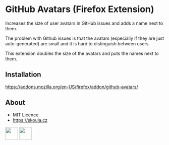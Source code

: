 # GitHub Avatars (Firefox Extension)
Increases the size of user avatars in GitHub issues and adds a name next to them.

The problem with Github issues is that the avatars (especially if they are just auto-generated) are small and it is hard to distinguish between users.

This extension doubles the size of the avatars and puts the names next to them.

## Installation

https://addons.mozilla.org/en-US/firefox/addon/github-avatars/

## About
* MIT Licence
* https://skoula.cz


<a href="https://www.buymeacoffee.com/mskoula"><img src="https://www.buymeacoffee.com/assets/img/guidelines/download-assets-sm-1.svg" height="40"></a>
<a href="https://paypal.me/truehipstercz?country.x=CZ&locale.x=en_US"><img src="https://raw.githubusercontent.com/andreostrovsky/donate-with-paypal/master/blue.svg" height="40"></a>

